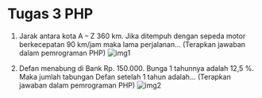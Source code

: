 # Tugas 3 PHP

1. Jarak antara kota A – Z 360 km. Jika ditempuh dengan sepeda motor berkecepatan 90 km/jam maka lama perjalanan… (Terapkan jawaban dalam pemrograman PHP)
![img1](https://lh4.googleusercontent.com/11MHwwnRC-7l3hikE8wXamMkNfwciVp6grf_-pZFx0IXMUwAjEUILqR9cK3_LZDAPb2CF0v9Gp4uS8ZShYDA8YPSbVBRfu6pjl02bjIFYfnHK4MgpRQbWngG22tXRC1VkoeDu_Xy)

2. Defan menabung di Bank Rp. 150.000. Bunga 1 tahunnya adalah 12,5 %. Maka jumlah tabungan Defan setelah 1 tahun adalah… (Terapkan jawaban dalam pemrograman PHP)
![img2](https://lh6.googleusercontent.com/iFhjK5PktfmcvnEr2dI75irkwOA_BPawA-K9mza8zekonV6gLcUSf6mTN5n1HtD2lJtmBQJ72HkHBuebzvbz3yHSKYZFSp4iFfjD3TtcLhTD8N50huKhHCgJ_AdjW-x3ZUxFKf2A)
